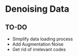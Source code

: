 # Denoising Data

## TO-DO

- Simplify data loading process
- Add Augmentation Noise
- Get rid of irrelevant codes